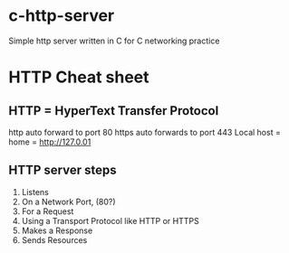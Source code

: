 # c-http-server
Simple http server written in C for C networking practice

# HTTP Cheat sheet
## HTTP = HyperText Transfer Protocol
http auto forward to port 80
https auto forwards to port 443
Local host = home = http://127.0.01

## HTTP server steps
1. Listens
2. On a Network Port, (80?)
3. For a Request
4. Using a Transport Protocol like HTTP or HTTPS
5. Makes a Response
6. Sends Resources
